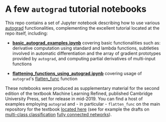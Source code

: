 # A few `autograd` tutorial notebooks  

This repo contains a set of Jupyter notebook describing how to use various [autograd](https://github.com/HIPS/autograd) functionalities, complementing the excellent tutorial located at the repo itself, including:

- [**basic_autograd_examples.ipynb**](https://nbviewer.jupyter.org/github/jermwatt/autograd_tutorials/blob/b6d264a62d3f3028406c76db4d3f476c6337fdff/basic_examples.ipynb) covering basic functionalities such as: derivative computation using standard and lambda functions, subtleties involved in automatic differentiation and the array of gradient prototypes provided by `autograd`, and computing partial derivatives of multi-input functions

- [**flattening_functions_using_autograd.ipynb**](https://nbviewer.jupyter.org/github/jermwatt/autograd_tutorials/blob/master/flattening_functions_using_autograd.ipynb) covering usage of `autograd`'s [flatten_func](https://github.com/HIPS/autograd/blob/master/autograd/misc/flatten.py) function 


These notebooks were produced as supplementary material for the second edition of the textbook Machine Learning Refined, published Cambridge University Press, set for release in mid-2019.  You can find a host of examples employing `autograd` and - in particular - `flatten_func` on the main repository for the textbook [located here](https://github.com/jermwatt/mlrefined) (see for example the drafts on [multi-class classification](https://jermwatt.github.io/mlrefined/blog_posts/7_Linear_multiclass_classification/7_2_Perceptron.html) [fully connected networks](https://jermwatt.github.io/mlrefined/blog_posts/13_Multilayer_perceptrons/13_1_Multi_layer_perceptrons.html)).
